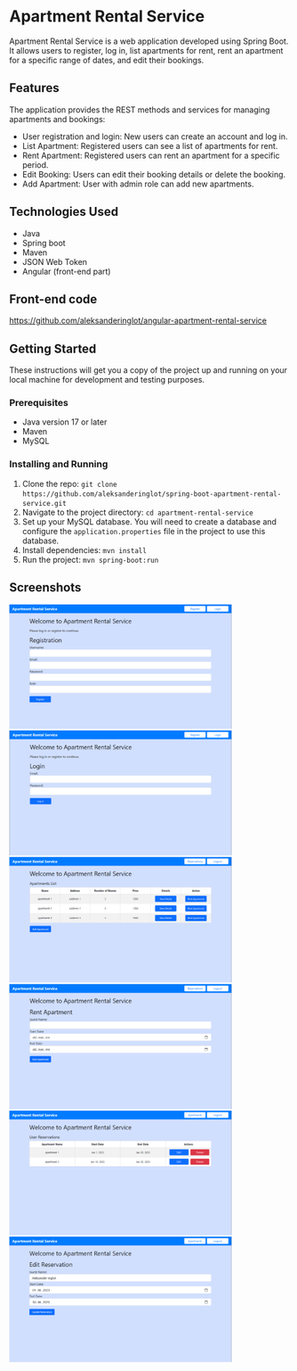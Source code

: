# Apartment Rental Service

Apartment Rental Service is a web application developed using Spring Boot. It allows users to register, log in, list apartments for rent, rent an apartment for a specific range of dates, and edit their bookings.

## Features
The application provides the  REST methods and services for managing apartments and bookings:
- User registration and login: New users can create an account and log in.
- List Apartment: Registered users can see a list of apartments for rent.
- Rent Apartment: Registered users can rent an apartment for a specific period.
- Edit Booking: Users can edit their booking details or delete the booking.
- Add Apartment: User with admin role can add new apartments.

## Technologies Used

- Java
- Spring boot
- Maven
- JSON Web Token
- Angular (front-end part)

## Front-end code
https://github.com/aleksanderinglot/angular-apartment-rental-service

## Getting Started

These instructions will get you a copy of the project up and running on your local machine for development and testing purposes.

### Prerequisites

- Java version 17 or later
- Maven
- MySQL

### Installing and Running

1. Clone the repo: `git clone https://github.com/aleksanderinglot/spring-boot-apartment-rental-service.git`
2. Navigate to the project directory: `cd apartment-rental-service`
3. Set up your MySQL database. You will need to create a database and configure the `application.properties` file in the project to use this database.
4. Install dependencies: `mvn install`
5. Run the project: `mvn spring-boot:run`

## Screenshots

<div>
  <a href="src/main/resources/images/registration_screenshot.png">
    <img src="src/main/resources/images/registration_screenshot.png" alt="Screen 1" style="width:400px;">
  </a>
  <a href="src/main/resources/images/login_screenshot.png">
    <img src="src/main/resources/images/login_screenshot.png" alt="Screen 2" style="width:400px;">
  </a>
 <a href="src/main/resources/images/apartments_screenshot.png">
    <img src="src/main/resources/images/apartments_screenshot.png" alt="Screen 1" style="width:400px;">
  </a>
  <a href="src/main/resources/images/rent_screenshot.png">
    <img src="src/main/resources/images/rent_screenshot.png" alt="Screen 2" style="width:400px;">
  </a>
 <a href="src/main/resources/images/reservations_screenshot.png">
    <img src="src/main/resources/images/reservations_screenshot.png" alt="Screen 1" style="width:400px;">
  </a>
  <a href="src/main/resources/images/edit_screenshot.png">
    <img src="src/main/resources/images/edit_screenshot.png" alt="Screen 2" style="width:400px;">
  </a>
</div>


